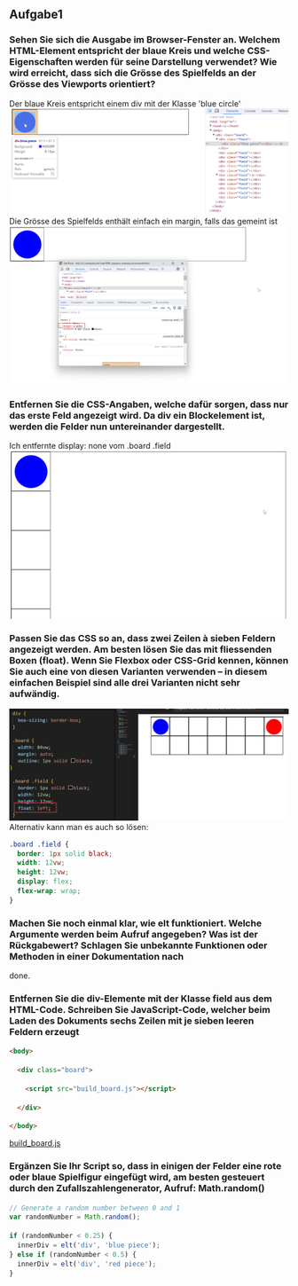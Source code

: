## Aufgabe1

### Sehen Sie sich die Ausgabe im Browser-Fenster an. Welchem HTML-Element entspricht der blaue Kreis und welche CSS-Eigenschaften werden für seine Darstellung verwendet? Wie wird erreicht, dass sich die Grösse des Spielfelds an der Grösse des Viewports orientiert? 

Der blaue Kreis entspricht einem div mit der Klasse 'blue circle'
![blue_circle](../images/blue_circle.png)
Die Grösse des Spielfelds enthält einfach ein margin, falls das gemeint ist
![board_margin](../images/board-margin.png)

### Entfernen Sie die CSS-Angaben, welche dafür sorgen, dass nur das erste Feld angezeigt wird. Da div ein Blockelement ist, werden die Felder nun untereinander dargestellt. 

Ich entfernte display: none vom .board .field
![no_display_none](../images/no_display_none.png)


### Passen Sie das CSS so an, dass zwei Zeilen à sieben Feldern angezeigt werden. Am besten lösen Sie das mit fliessenden Boxen (float). Wenn Sie Flexbox oder CSS-Grid kennen, können Sie auch eine von diesen Varianten verwenden – in diesem einfachen Beispiel sind alle drei Varianten nicht sehr aufwändig.

![float_left](../images/float_left.png)
Alternativ kann man es auch so lösen:
```css
.board .field {
  border: 1px solid black;
  width: 12vw;
  height: 12vw;
  display: flex;
  flex-wrap: wrap;
}
```

### Machen Sie noch einmal klar, wie elt funktioniert. Welche Argumente werden beim Aufruf angegeben? Was ist der Rückgabewert? Schlagen Sie unbekannte Funktionen oder Methoden in einer Dokumentation nach

done.

### Entfernen Sie die div-Elemente mit der Klasse field aus dem HTML-Code. Schreiben Sie JavaScript-Code, welcher beim Laden des Dokuments sechs Zeilen mit je sieben leeren Feldern erzeugt

```html
<body>

  <div class="board">

    <script src="build_board.js"></script>

  </div>

</body>
```
[build_board.js](../ui/build_board.js)

### Ergänzen Sie Ihr Script so, dass in einigen der Felder eine rote oder blaue Spielfigur eingefügt wird, am besten gesteuert durch den Zufallszahlengenerator, Aufruf: Math.random()

```javascript
// Generate a random number between 0 and 1
var randomNumber = Math.random();

if (randomNumber < 0.25) {
  innerDiv = elt('div', 'blue piece');
} else if (randomNumber < 0.5) {
  innerDiv = elt('div', 'red piece');
}
```
